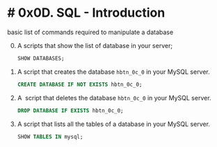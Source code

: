 # # 0x0D. SQL - Introduction

basic list of commands required to manipulate a database

0. A scripts that show the list of database in your server;
   
   ```sql
   SHOW DATABASES;
   ```

1. A script that creates the database `hbtn_0c_0` in your MySQL server.
   
   ```sql
   CREATE DATABASE IF NOT EXISTS hbtn_0c_0;
   ```

2. A  script that deletes the database `hbtn_0c_0` in your MySQL server.
   
   ```sql
   DROP DATABASE IF EXISTS hbtn_0c_0;
   ```

3. A script that lists all the tables of a database in your MySQL server.
   
   ```sql
   SHOW TABLES IN mysql;
   ```


































